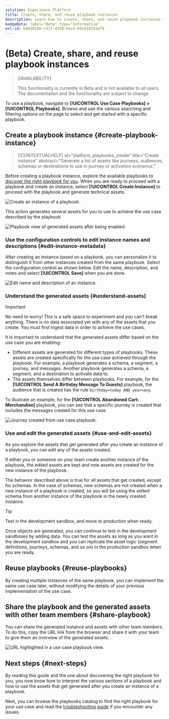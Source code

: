 ```yaml
---
solution: Experience Platform
title: Create, share, and reuse playbook instances
description: Learn how to create, share, and reuse playbook instances to accomplish your marketing use case.
badgeBeta: label="Beta" type="Informative"
exl-id: b06d8186-c41f-4150-bac4-69c616151ef9
---
```

# (Beta) Create, share, and reuse playbook instances

>[!AVAILABILITY]
>
>This functionality is currently in Beta and is not available to all users. The documentation and the functionality are subject to change.

To use a playbook, navigate to **[!UICONTROL Use Case Playbooks] > [!UICONTROL Playbooks]**. Browse and use the various searching and filtering options on the page to select and get started with a specific playbook.

## Create a playbook instance {#create-playbook-instance}

>[!CONTEXTUALHELP]
>id="platform_playbooks_create"
>title="Create instance"
>abstract="Generate a list of assets like journeys, audiences, schemas or destinations to use in journey or activation scenarios."

Before creating a playbook instance, explore the available playbooks to [discover the right playbook for you](/help/use-case-playbooks/playbooks/discover.md). When you are ready to proceed with a playbook and create an instance, select **[!UICONTROL Create Instance]** to proceed with the playbook and generate technical assets.

![Create an instance of a playbook.](/help/use-case-playbooks/assets/playbooks/ui-guide/create-playbook-instance.png)

This action generates several assets for you to use to achieve the use case described by the playbook.

![Playbook view of generated assets after being enabled.](/help/use-case-playbooks/assets/playbooks/ui-guide/play-view.png)
 
### Use the configuration controls to edit instance names and descriptions {#edit-instance-metadata}

After creating an instance based on a playbook, you can personalize it to distinguish it from other instances created from the same playbook. Select the configuration control as shown below. Edit the name, description, and notes and select **[!UICONTROL Save]** when you are done.

![Edit name and description of an instance.](/help/use-case-playbooks/assets/playbooks/ui-guide/playbook-settings.gif)

### Understand the generated assets {#understand-assets}

>[!IMPORTANT]
>
>No need to worry! This is a safe space to experiment and you can't break anything. There is no data associated yet with any of the assets that you create. You must first ingest data in order to achieve the use cases.

It is important to understand that the generated assets differ based on the use case you are enabling:

* Different assets are generated for different types of playbooks. These assets are created specifically for the use case achieved through the playbook. For example, a playbook generates a schema, a segment, a journey, and messages. Another playbook generates a schema, a segment, and a destination to activate data to.
* The assets themselves differ between playbooks. For example, for the **[!UICONTROL Send A Birthday Message To Guests]** playbook, the audience that is created has the rule `birthday=today AND year=any`. 

To illustrate an example, for the **[!UICONTROL Abandoned Cart: Merchandise]** playbook, you can see that a specific journey is created that includes the messages created for this use case.

![Journey created from use case playbook.](/help/use-case-playbooks/assets/playbooks/ui-guide/journey-preview.png)

### Use and edit the generated assets {#use-and-edit-assets}

As you explore the assets that get generated after you create an instance of a playbook, you can edit any of the assets created. 

If either you or someone on your team create another instance of the playbook, the edited assets are kept and new assets are created for the new instance of the playbook.

The behavior described above is true for all assets that get created, except for schemas. In the case of schemas, new schemas are not created when a new instance of a playbook is created, so you will be using the edited schema from another instance of the playbook in the newly created instance.

>[!TIP]
>
>Test in the development sandbox, and move to production when ready.
>
>Once objects are generated, you can continue to test in the development sandboxes by adding data. You can test the assets as long as you want in the development sandbox and you can replicate the asset logic (segment definitions, journeys, schemas, and so on) in the production sandbox when you are ready.

## Reuse playbooks {#reuse-playbooks}

By creating multiple instances of the same playbook, you can implement the same use case later, without modifying the details of your previous implementation of the use case. 

## Share the playbook and the generated assets with other team members {#share-playbook}

You can share the generated instance and assets with other team members. To do this, copy the URL link from the browser and share it with your team to give them an overview of the generated assets.

![URL highlighted in a use case playbook view.](/help/use-case-playbooks/assets/playbooks/ui-guide/playbook-url.png)

## Next steps {#next-steps}

By reading this guide and the one about discovering the right playbook for you, you now know how to interpret the various sections of a playbook and how to use the assets that get generated after you create an instance of a playbook. 

Next, you can browse the playbooks catalog to find the right playbook for your use case and read the [troubleshooting guide](/help/use-case-playbooks/playbooks/troubleshooting.md) if you encounter any issues.
